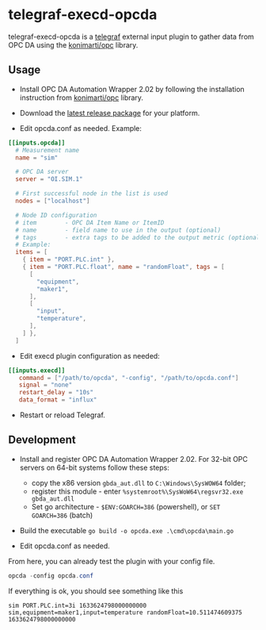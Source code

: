 # telegraf-execd-opcda

telegraf-execd-opcda is a [telegraf](https://github.com/influxdata/telegraf) external input plugin to gather data from OPC DA using the [konimarti/opc](https://github.com/konimarti/opc) library.

## Usage

* Install OPC DA Automation Wrapper 2.02 by following the installation instruction from [konimarti/opc](https://github.com/konimarti/opc) library.

* Download the [latest release package](https://github.com/lpc921/telegraf-execd-opcda/releases/latest) for your platform.

* Edit opcda.conf as needed. Example:

```toml
[[inputs.opcda]]
  # Measurement name
  name = "sim"

  # OPC DA server
  server = "OI.SIM.1"

  # First successful node in the list is used
  nodes = ["localhost"]

  # Node ID configuration
  # item        - OPC DA Item Name or ItemID
  # name        - field name to use in the output (optional)
  # tags        - extra tags to be added to the output metric (optional)
  # Example:
  items = [
    { item = "PORT.PLC.int" },
    { item = "PORT.PLC.float", name = "randomFloat", tags = [
      [
        "equipment",
        "maker1",
      ],
      [
        "input",
        "temperature",
      ],
    ] },
  ]
```

* Edit execd plugin configuration as needed:

```toml
[[inputs.execd]]
   command = ["/path/to/opcda", "-config", "/path/to/opcda.conf"]
   signal = "none"
   restart_delay = "10s"
   data_format = "influx"
```

* Restart or reload Telegraf.

## Development

* Install and register OPC DA Automation Wrapper 2.02. For 32-bit OPC servers on 64-bit systems follow these steps:
  * copy the x86 version `gbda_aut.dll` to `C:\Windows\SysWOW64` folder;
  * register this module - enter `%systemroot%\SysWoW64\regsvr32.exe gbda_aut.dll`
  * Set go architecture - `$ENV:GOARCH=386` (powershell), or `SET GOARCH=386` (batch)

* Build the executable `go build -o opcda.exe .\cmd\opcda\main.go`

* Edit opcda.conf as needed.

From here, you can already test the plugin with your config file.

```ps1
opcda -config opcda.conf
```

If everything is ok, you should see something like this

```text
sim PORT.PLC.int=3i 1633624798000000000
sim,equipment=maker1,input=temperature randomFloat=10.511474609375 1633624798000000000
```
